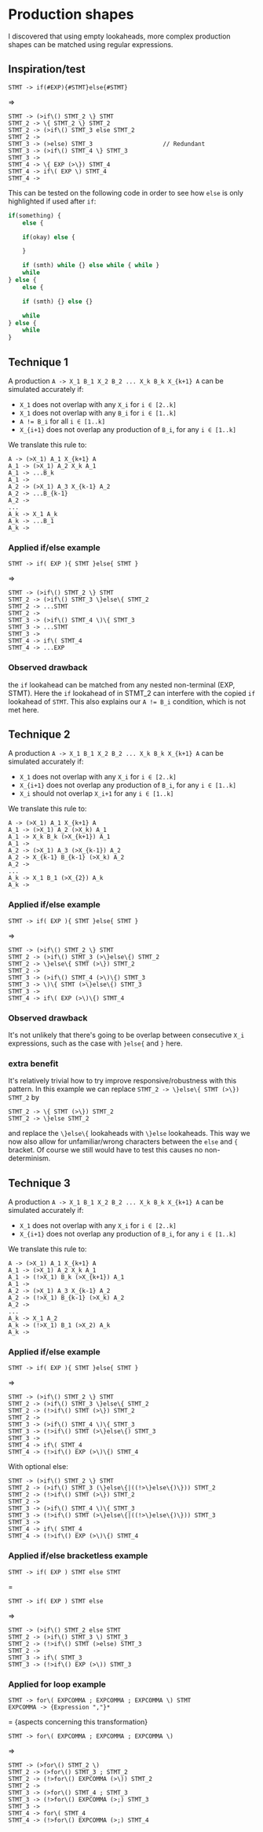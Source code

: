 # Production shapes

I discovered that using empty lookaheads, more complex production shapes can be matched using regular expressions.

## Inspiration/test

```
STMT -> if(#EXP){#STMT}else{#STMT}
```
=>
```
STMT -> (>if\() STMT_2 \} STMT
STMT_2 -> \{ STMT_2 \} STMT_2
STMT_2 -> (>if\() STMT_3 else STMT_2
STMT_2 -> 
STMT_3 -> (>else) STMT_3                    // Redundant
STMT_3 -> (>if\() STMT_4 \} STMT_3
STMT_3 -> 
STMT_4 -> \{ EXP (>\}) STMT_4
STMT_4 -> if\( EXP \) STMT_4
STMT_4 -> 
```

This can be tested on the following code in order to see how `else` is only highlighted if used after `if`:
```js
if(something) { 
    else {

    if(okay) else {

    }

    if (smth) while {} else while { while }
    while
} else {
    else {

    if (smth) {} else {}

    while
} else {
    while
}
```

## Technique 1
A production `A -> X_1 B_1 X_2 B_2 ... X_k B_k X_{k+1} A` can be simulated accurately if:
- `X_1` does not overlap with any `X_i` for `i ∈ [2..k]`
- `X_1` does not overlap with any `B_i` for `i ∈ [1..k]`
- `A != B_i` for all `i ∈ [1..k]`
- `X_{i+1}` does not overlap any production of `B_i`, for any `i ∈ [1..k]`

We translate this rule to:
```
A -> (>X_1) A_1 X_{k+1} A
A_1 -> (>X_1) A_2 X_k A_1
A_1 -> ...B_k
A_1 -> 
A_2 -> (>X_1) A_3 X_{k-1} A_2
A_2 -> ...B_{k-1}
A_2 -> 
...
A_k -> X_1 A_k
A_k -> ...B_1
A_k -> 
```

### Applied if/else example

```
STMT -> if( EXP ){ STMT }else{ STMT }
```
=>
```
STMT -> (>if\() STMT_2 \} STMT
STMT_2 -> (>if\() STMT_3 \}else\{ STMT_2
STMT_2 -> ...STMT
STMT_2 -> 
STMT_3 -> (>if\() STMT_4 \)\{ STMT_3
STMT_3 -> ...STMT
STMT_3 -> 
STMT_4 -> if\( STMT_4
STMT_4 -> ...EXP
```

### Observed drawback
the `if` lookahead can be matched from any nested non-terminal (EXP, STMT). Here the `if` lookahead of in STMT_2 can interfere with the copied `if` lookahead of `STMT`. This also explains our `A != B_i` condition, which is not met here.

## Technique 2
A production `A -> X_1 B_1 X_2 B_2 ... X_k B_k X_{k+1} A` can be simulated accurately if:
- `X_1` does not overlap with any `X_i` for `i ∈ [2..k]`
- `X_{i+1}` does not overlap any production of `B_i`, for any `i ∈ [1..k]`
- `X_i` should not overlap `X_i+1` for any `i ∈ [1..k]`

We translate this rule to:
```
A -> (>X_1) A_1 X_{k+1} A
A_1 -> (>X_1) A_2 (>X_k) A_1
A_1 -> X_k B_k (>X_{k+1}) A_1
A_1 -> 
A_2 -> (>X_1) A_3 (>X_{k-1}) A_2
A_2 -> X_{k-1} B_{k-1} (>X_k) A_2
A_2 -> 
...
A_k -> X_1 B_1 (>X_{2}) A_k
A_k -> 
```

### Applied if/else example

```
STMT -> if( EXP ){ STMT }else{ STMT }
```
=>
```
STMT -> (>if\() STMT_2 \} STMT
STMT_2 -> (>if\() STMT_3 (>\}else\{) STMT_2
STMT_2 -> \}else\{ STMT (>\}) STMT_2
STMT_2 -> 
STMT_3 -> (>if\() STMT_4 (>\)\{) STMT_3
STMT_3 -> \)\{ STMT (>\}else\{) STMT_3
STMT_3 -> 
STMT_4 -> if\( EXP (>\)\{) STMT_4
```

### Observed drawback

It's not unlikely that there's going to be overlap between consecutive `X_i` expressions, such as the case with `}else{` and `}` here. 

### extra benefit
It's relatively trivial how to try improve responsive/robustness with this pattern. In this example
we can replace `STMT_2 -> \}else\{ STMT (>\}) STMT_2` by 
```
STMT_2 -> \{ STMT (>\}) STMT_2
STMT_2 -> \}else STMT_2
```
and replace the `\}else\{` lookaheads with `\}else` lookaheads. This way we now also allow for unfamiliar/wrong characters between the `else` and `{` bracket. Of course we still would have to test this causes no non-determinism. 

## Technique 3
A production `A -> X_1 B_1 X_2 B_2 ... X_k B_k X_{k+1} A` can be simulated accurately if:
- `X_1` does not overlap with any `X_i` for `i ∈ [2..k]`
- `X_{i+1}` does not overlap any production of `B_i`, for any `i ∈ [1..k]`

We translate this rule to:
```
A -> (>X_1) A_1 X_{k+1} A
A_1 -> (>X_1) A_2 X_k A_1
A_1 -> (!>X_1) B_k (>X_{k+1}) A_1
A_1 -> 
A_2 -> (>X_1) A_3 X_{k-1} A_2
A_2 -> (!>X_1) B_{k-1} (>X_k) A_2
A_2 -> 
...
A_k -> X_1 A_2
A_k -> (!>X_1) B_1 (>X_2) A_k
A_k -> 
```

### Applied if/else example

```
STMT -> if( EXP ){ STMT }else{ STMT }
```
=>
```
STMT -> (>if\() STMT_2 \} STMT
STMT_2 -> (>if\() STMT_3 \}else\{ STMT_2
STMT_2 -> (!>if\() STMT (>\}) STMT_2
STMT_2 -> 
STMT_3 -> (>if\() STMT_4 \)\{ STMT_3
STMT_3 -> (!>if\() STMT (>\}else\{) STMT_3
STMT_3 -> 
STMT_4 -> if\( STMT_4
STMT_4 -> (!>if\() EXP (>\)\{) STMT_4
```


With optional else:

```
STMT -> (>if\() STMT_2 \} STMT
STMT_2 -> (>if\() STMT_3 (\}else\{|((!>\}else\{)\})) STMT_2
STMT_2 -> (!>if\() STMT (>\}) STMT_2
STMT_2 -> 
STMT_3 -> (>if\() STMT_4 \)\{ STMT_3
STMT_3 -> (!>if\() STMT (>\}else\{|((!>\}else\{)\})) STMT_3
STMT_3 -> 
STMT_4 -> if\( STMT_4
STMT_4 -> (!>if\() EXP (>\)\{) STMT_4
```

### Applied if/else bracketless example

```
STMT -> if( EXP ) STMT else STMT
```
=
```
STMT -> if( EXP ) STMT else
```
=>
```
STMT -> (>if\() STMT_2 else STMT
STMT_2 -> (>if\() STMT_3 \) STMT_3
STMT_2 -> (!>if\() STMT (>else) STMT_3
STMT_2 -> 
STMT_3 -> if\( STMT_3
STMT_3 -> (!>if\() EXP (>\)) STMT_3
```

### Applied for loop example

```
STMT -> for\( EXPCOMMA ; EXPCOMMA ; EXPCOMMA \) STMT
EXPCOMMA -> {Expression ","}*
```
= {aspects concerning this transformation}
```
STMT -> for\( EXPCOMMA ; EXPCOMMA ; EXPCOMMA \)
```
=>
```
STMT -> (>for\() STMT_2 \)
STMT_2 -> (>for\() STMT_3 ; STMT_2
STMT_2 -> (!>for\() EXPCOMMA (>\)) STMT_2
STMT_2 ->
STMT_3 -> (>for\() STMT_4 ; STMT_3
STMT_3 -> (!>for\() EXPCOMMA (>;) STMT_3
STMT_3 ->
STMT_4 -> for\( STMT_4
STMT_4 -> (!>for\() EXPCOMMA (>;) STMT_4
```